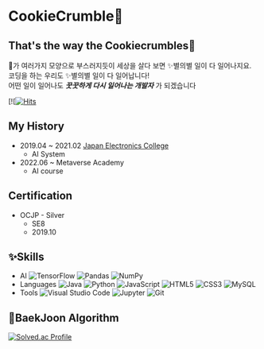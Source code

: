 # CookieCrumble🍪
## That's the way the Cookiecrumbles🍪
🍪가 여러가지 모양으로 부스러지듯이 세상을 살다 보면 ✨별의별 일이 다 일어나지요.  
코딩을 하는 우리도 ✨별의별 일이 다 일어납니다!  
어떤 일이 일어나도 **_꿋꿋하게 다시 일어나는 개발자_** 가 되겠습니다

[![[![Hits](https://hits.seeyoufarm.com/api/count/incr/badge.svg?url=https%3A%2F%2Fgithub.com%2Fkgy94329&count_bg=%2379C83D&title_bg=%23555555&icon=&icon_color=%23E7E7E7&title=hits&edge_flat=false)](https://hits.seeyoufarm.com)

## My History
* 2019.04 ~ 2021.02 [Japan Electronics College](https://www.jec.ac.jp/)
    * AI System
* 2022.06 ~ Metaverse Academy
    * AI course

## Certification
* OCJP - Silver
    * SE8
    * 2019.10

## ✨Skills
* AI
![TensorFlow](https://img.shields.io/badge/TensorFlow-FF6F00.svg?&style=for-thr-badge&logo=TensorFlow&logoColor=white) ![Pandas](https://img.shields.io/badge/Pandas-150458.svg?&style=for-thr-badge&logo=Pandas&logoColor=white) ![NumPy](https://img.shields.io/badge/NumPy-013243.svg?&style=for-thr-badge&logo=NumPy&logoColor=white)
* Languages
![Java](https://img.shields.io/badge/Java-007396.svg?&style=for-thr-badge&logo=Java&logoColor=white) ![Python](https://img.shields.io/badge/Python-3776AB.svg?&style=for-thr-badge&logo=Python&logoColor=white) ![JavaScript](https://img.shields.io/badge/JavaScript-F7dF1E.svg?&style=for-thr-badge&logo=JavaScript&logoColor=white) ![HTML5](https://img.shields.io/badge/HTML5-E34F26.svg?&style=for-thr-badge&logo=HTML5&logoColor=white) ![CSS3](https://img.shields.io/badge/CSS3-1572B6.svg?&style=for-thr-badge&logo=CSS3&logoColor=white) ![MySQL](https://img.shields.io/badge/MySQL-4479A1.svg?&style=for-thr-badge&logo=MySQL&logoColor=white)
* Tools
![Visual Studio Code](https://img.shields.io/badge/Visual%20Studio%20Code-007ACC.svg?&style=for-thr-badge&logo=VisualStudioCode&logoColor=white) ![Jupyter](https://img.shields.io/badge/Jupyter-F37626.svg?&style=for-thr-badge&logo=Jupyter&logoColor=white) ![Git](https://img.shields.io/badge/Git-F05032.svg?&style=for-thr-badge&logo=Git&logoColor=white)

## 📖BaekJoon Algorithm
[![Solved.ac Profile](http://mazassumnida.wtf/api/v2/generate_badge?boj=cookiecrumbles)](https://solved.ac/cookiecrumbles)

